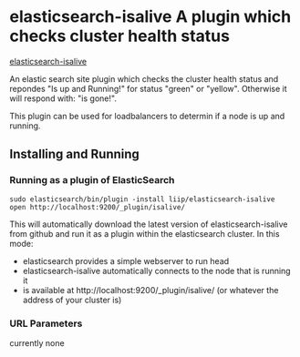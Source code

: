 # elasticsearch-isalive A plugin which checks cluster health status

[elasticsearch-isalive](https://github.com/liip/elasticsearch-isalive)

An elastic search site plugin which checks the cluster health status and repondes "Is up and Running!" for status "green" or "yellow". Otherwise it will respond with: "is gone!".

This plugin can be used for loadbalancers to determin if a node is up and running.

## Installing and Running

### Running as a plugin of ElasticSearch

	sudo elasticsearch/bin/plugin -install liip/elasticsearch-isalive
	open http://localhost:9200/_plugin/isalive/

This will automatically download the latest version of elasticsearch-isalive from github and run it as a plugin within the elasticsearch cluster. In this mode:

- elasticsearch provides a simple webserver to run head
- elasticsearch-isalive automatically connects to the node that is running it
- is available at http://localhost:9200/_plugin/isalive/ (or whatever the address of your cluster is)


### URL Parameters

currently none

